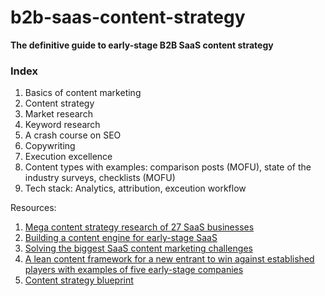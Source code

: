 # b2b-saas-content-strategy
**The definitive guide to early-stage B2B SaaS content strategy**

### Index
1. Basics of content marketing
2. Content strategy
3. Market research
4. Keyword research
5. A crash course on SEO
6. Copywriting
7. Execution excellence
8. Content types with examples: comparison posts (MOFU), state of the industry surveys, checklists (MOFU)
9. Tech stack: Analytics, attribution, exceution workflow


Resources:
1. [Mega content strategy research of 27 SaaS businesses](https://www.thoughtlytics.com/newsletter/saas-content-strategy)
2. [Building a content engine for early-stage SaaS](https://www.thoughtlytics.com/newsletter/building-a-content-engine-for-early-stage-saas)
3. [Solving the biggest SaaS content marketing challenges](https://www.thoughtlytics.com/newsletter/maneuvering-the-biggest-content-marketing-challenges)
4. [A lean content framework for a new entrant to win against established players with examples of five early-stage companies](https://www.thoughtlytics.com/newsletter/content-flywheel-for-new-saas-companies)
5. [Content strategy blueprint](https://www.thoughtlytics.com/products/saas-content-strategy-blueprint)
